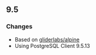 ## 9.5 

### Changes

* Based on [gliderlabs/alpine](https://github.com/gliderlabs/docker-alpine/)
* Using PostgreSQL Client 9.5.13

